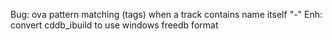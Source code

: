 Bug: ova pattern matching (tags) when a track contains name itself "-"
Enh: convert cddb_ibuild to use windows freedb format
